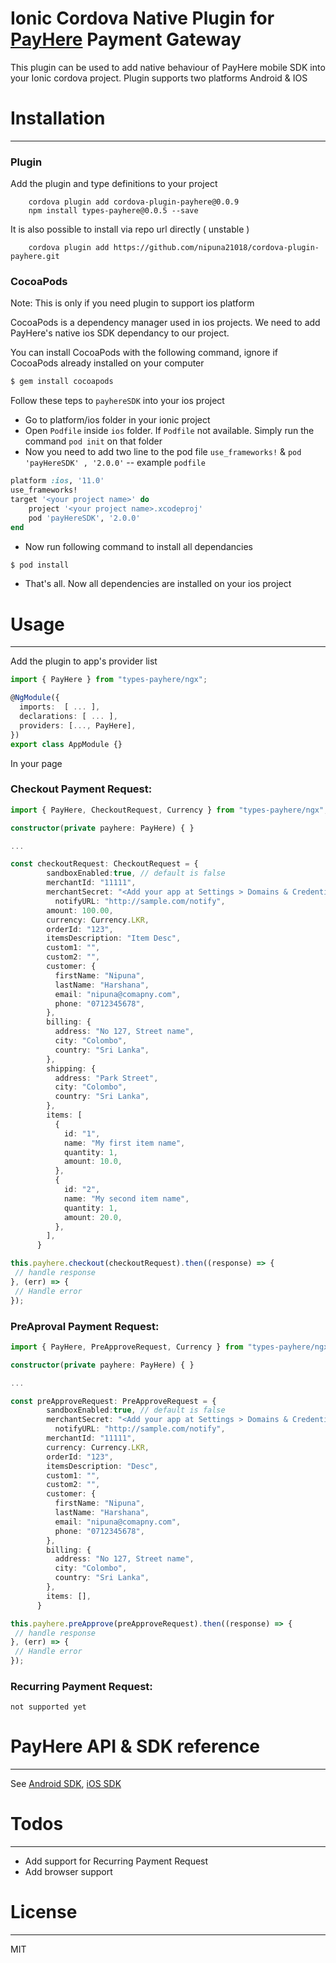 # Ionic Cordova Native Plugin for [PayHere](https://payhere.lk) Payment Gateway

This plugin can be used to add native behaviour of PayHere mobile SDK into your Ionic cordova project. Plugin supports two platforms Android & IOS

# Installation

---

### Plugin

Add the plugin and type definitions to your project

```
    cordova plugin add cordova-plugin-payhere@0.0.9
    npm install types-payhere@0.0.5 --save
```

It is also possible to install via repo url directly ( unstable )

```
    cordova plugin add https://github.com/nipuna21018/cordova-plugin-payhere.git
```

### CocoaPods

Note: This is only if you need plugin to support ios platform

CocoaPods is a dependency manager used in ios projects. We need to add PayHere's native ios SDK dependancy to our project.

You can install CocoaPods with the following command, ignore if CocoaPods already installed on your computer

```bash
$ gem install cocoapods
```

Follow these teps to `payhereSDK` into your ios project

- Go to platform/ios folder in your ionic project
- Open `Podfile` inside `ios` folder. If `Podfile` not available. Simply run the command `pod init` on that folder
- Now you need to add two line to the pod file `use_frameworks!` & `pod 'payHereSDK' , '2.0.0'`
  -- example `podfile`

```ruby
platform :ios, '11.0'
use_frameworks!
target '<your project name>' do
	project '<your project name>.xcodeproj'
	pod 'payHereSDK', '2.0.0'
end
```

- Now run following command to install all dependancies

```bash
$ pod install
```

- That's all. Now all dependencies are installed on your ios project

# Usage

---

Add the plugin to app's provider list

```ts
import { PayHere } from "types-payhere/ngx";

@NgModule({
  imports:  [ ... ],
  declarations: [ ... ],
  providers: [..., PayHere],
})
export class AppModule {}
```

In your page

### Checkout Payment Request:

```ts
import { PayHere, CheckoutRequest, Currency } from "types-payhere/ngx";

constructor(private payhere: PayHere) { }

...

const checkoutRequest: CheckoutRequest = {
        sandboxEnabled:true, // default is false
        merchantId: "11111",
        merchantSecret: "<Add your app at Settings > Domains & Credentials, to get this>",
	      notifyURL: "http://sample.com/notify",
        amount: 100.00,
        currency: Currency.LKR,
        orderId: "123",
        itemsDescription: "Item Desc",
        custom1: "",
        custom2: "",
        customer: {
          firstName: "Nipuna",
          lastName: "Harshana",
          email: "nipuna@comapny.com",
          phone: "0712345678",
        },
        billing: {
          address: "No 127, Street name",
          city: "Colombo",
          country: "Sri Lanka",
        },
        shipping: {
          address: "Park Street",
          city: "Colombo",
          country: "Sri Lanka",
        },
        items: [
          {
            id: "1",
            name: "My first item name",
            quantity: 1,
            amount: 10.0,
          },
          {
            id: "2",
            name: "My second item name",
            quantity: 1,
            amount: 20.0,
          },
        ],
      }

this.payhere.checkout(checkoutRequest).then((response) => {
 // handle response
}, (err) => {
 // Handle error
});
```

### PreAproval Payment Request:

```ts
import { PayHere, PreApproveRequest, Currency } from "types-payhere/ngx";

constructor(private payhere: PayHere) { }

...

const preApproveRequest: PreApproveRequest = {
        sandboxEnabled:true, // default is false
        merchantSecret: "<Add your app at Settings > Domains & Credentials, to get this>",
	      notifyURL: "http://sample.com/notify",
        merchantId: "11111",
        currency: Currency.LKR,
        orderId: "123",
        itemsDescription: "Desc",
        custom1: "",
        custom2: "",
        customer: {
          firstName: "Nipuna",
          lastName: "Harshana",
          email: "nipuna@comapny.com",
          phone: "0712345678",
        },
        billing: {
          address: "No 127, Street name",
          city: "Colombo",
          country: "Sri Lanka",
        },
        items: [],
      }

this.payhere.preApprove(preApproveRequest).then((response) => {
 // handle response
}, (err) => {
 // Handle error
});
```

### Recurring Payment Request:

```
not supported yet
```

# PayHere API & SDK reference

---

See [Android SDK](https://support.payhere.lk/api-&-mobile-sdk/mobile-sdk-for-android), [iOS SDK](https://support.payhere.lk/api-&-mobile-sdk/mobile-sdk-for-ios)

# Todos

---

- Add support for Recurring Payment Request
- Add browser support

# License

---

MIT
